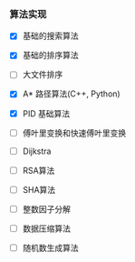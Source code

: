 ### 算法实现
- [x] 基础的搜索算法  
- [x] 基础的排序算法  
- [ ] 大文件排序
- [x] A* 路径算法(C++, Python)  
- [x] PID 基础算法  
- [ ] 傅叶里变换和快速傅叶里变换  
- [ ] Dijkstra  
- [ ] RSA算法  
- [ ] SHA算法  
- [ ] 整数因子分解  
- [ ] 数据压缩算法  
- [ ] 随机数生成算法  

